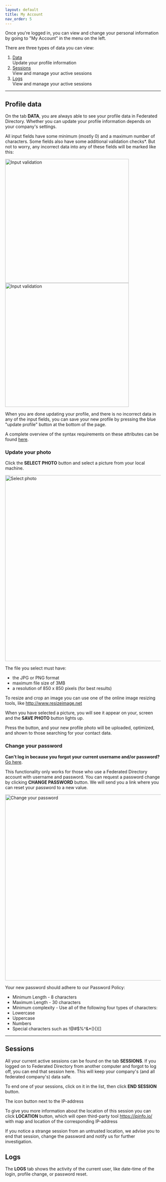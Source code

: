 ```yaml
---
layout: default
title: My Account
nav_order: 5
---
```


Once you're logged in, you can view and change your personal information by going to "My Account" in the menu on the left.

There are three types of data you can view:

1. <span>[Data](#data)</span>  
   Update your profile information
2. <span>[Sessions](#sessions)</span>  
   View and manage your active sessions
3. <span>[Logs](#logs)</span>  
   View and manage your active sessions

---

<h2 id="data">Profile data</h2>

On the tab **DATA**, you are always able to see your profile data in Federated Directory. Whether you can update your profile information depends on your company's settings.

All input fields have some minimum (mostly 0) and a maximum number of characters. Some fields also have some additional validation checks\*. But not to worry, any incorrect data into any of these fields will be marked like this:

<img style="width: 400px" src="../../assets/images/my_profile-inputerror1.png " alt="Input validation"/>

<img style="width: 400px" src="../../assets/images/my_profile-inputerror2.png " alt="Input validation"/>

When you are done updating your profile, and there is no incorrect data in any of the input fields, you can save your new profile by pressing the blue "update profile" button at the bottom of the page.

A complete overview of the syntax requirements on these attributes can be found [here](https://help.federated.directory/developer/data-model).

<h3>Update your photo</h3>

Click the **SELECT PHOTO** button and select a picture from your local machine.

<img style="width: 600px" src="../../assets/images/my_profile-photo1.jpg" alt="Select photo"/>

The file you select must have:

- the JPG or PNG format
- maximum file size of 3MB
- a resolution of 850 x 850 pixels (for best results)

To resize and crop an image you can use one of the online image resizing tools, like http://www.resizeimage.net

When you have selected a picture, you will see it appear on your, screen and the **SAVE PHOTO** button lights up.

Press the button, and your new profile photo will be uploaded, optimized, and shown to those searching for your contact data.

<h3>Change your password</h3>

**Can't log in because you forgot your current username and/or password?** [Go here](https://help.federated.directory/login).

This functionality only works for those who use a Federated Directory account with username and password. You can request a password change by clicking **CHANGE PASSWORD** button. We will send you a link where you can reset your password to a new value.

<img style="width: 600px" src="../../assets/images/my_profile-password1.jpg" alt="Change your password"/>

Your new password should adhere to our Password Policy:

- Minimum Length - 8 characters
- Maximum Length - 30 characters
- Minimum complexity - Use all of the following four types of characters:
- Lowercase
- Uppercase
- Numbers
- Special characters such as !@#$%^&\*(){}[]

---

<h2 id="sessions">Sessions</h2>

All your current active sessions can be found on the tab **SESSIONS**. If you logged on to Federated Directory from another computer and forgot to log off, you can end that session here. This will keep your company's (and all federated company's) data safe.

To end one of your sessions, click on it in the list, then click **END SESSION** button.

The icon button next to the IP-address

To give you more information about the location of this session you can click **LOCATION** button, which will open third-party tool https://ipinfo.io/ with map and location of the corresponding IP-address

If you notice a strange session from an untrusted location, we advise you to end that session, change the password and notify us for further investigation.

<h2 id="logs">Logs</h2>

The **LOGS** tab shows the activity of the current user, like date-time of the login, profile change, or password reset.

